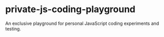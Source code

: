 # private-js-coding-playground
An exclusive playground for personal JavaScript coding experiments and testing.
